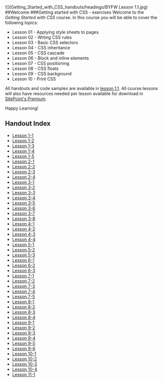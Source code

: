 ![](Getting_Started_with_CSS_handouts/headings/BYFW Lesson 1.1.jpg)
##Welcome
###Getting started with CSS - exercises
Welcome to the *Getting Started with CSS* course. In this course you will be able to cover the following topics:

* Lesson 01 - Applying style sheets to pages
* Lesson 02 - Wrting CSS rules
* Lesson 03 - Basic CSS selectors
* Lesson 04 - CSS inheritance
* Lesson 05 - CSS cascade
* Lesson 06 - Block and inline elements
* Lesson 07 - CSS positioning
* Lesson 08 - CSS floats
* Lesson 09 - CSS background
* Lesson 10 - Print CSS

All handouts and code samples are available in [lesson 1.1](https://github.com/learnable-content/getting-started-with-css/tree/lesson1.1). All course lessons will also have resources needed per lesson available for download in [SitePoint's Premium](https://sitepoint.com/premium/). 

Happy Learning!

## Handout Index

* [Lesson 1-1](Getting_Started_with_CSS_handouts/lesson1-1.md)
* [Lesson 1-2](Getting_Started_with_CSS_handouts/lesson1-2.md)
* [Lesson 1-3](Getting_Started_with_CSS_handouts/lesson1-3.md)
* [Lesson 1-4](Getting_Started_with_CSS_handouts/lesson1-4.md)
* [Lesson 1-5](Getting_Started_with_CSS_handouts/lesson1-5.md)
* [Lesson 2-1](Getting_Started_with_CSS_handouts/lesson2-1.md)
* [Lesson 2-2](Getting_Started_with_CSS_handouts/lesson2-2.md)
* [Lesson 2-3](Getting_Started_with_CSS_handouts/lesson2-3.md)
* [Lesson 2-4](Getting_Started_with_CSS_handouts/lesson2-4.md)
* [Lesson 3-1](Getting_Started_with_CSS_handouts/lesson3-1.md)
* [Lesson 3-2](Getting_Started_with_CSS_handouts/lesson3-2.md)
* [Lesson 3-3](Getting_Started_with_CSS_handouts/lesson3-3.md)
* [Lesson 3-4](Getting_Started_with_CSS_handouts/lesson3-4.md)
* [Lesson 3-5](Getting_Started_with_CSS_handouts/lesson3-5.md)
* [Lesson 3-6](Getting_Started_with_CSS_handouts/lesson3-6.md)
* [Lesson 3-7](Getting_Started_with_CSS_handouts/lesson3-7.md)
* [Lesson 3-8](Getting_Started_with_CSS_handouts/lesson3-8.md)
* [Lesson 4-1](Getting_Started_with_CSS_handouts/lesson4-1.md)
* [Lesson 4-2](Getting_Started_with_CSS_handouts/lesson4-2.md)
* [Lesson 4-3](Getting_Started_with_CSS_handouts/lesson4-3.md)
* [Lesson 4-4](Getting_Started_with_CSS_handouts/lesson4-4.md)
* [Lesson 5-1](Getting_Started_with_CSS_handouts/lesson5-1.md)
* [Lesson 5-2](Getting_Started_with_CSS_handouts/lesson5-2.md)
* [Lesson 5-3](Getting_Started_with_CSS_handouts/lesson5-3.md)
* [Lesson 6-1](Getting_Started_with_CSS_handouts/lesson6-1.md)
* [Lesson 6-2](Getting_Started_with_CSS_handouts/lesson6-2.md)
* [Lesson 6-3](Getting_Started_with_CSS_handouts/lesson6-3.md)
* [Lesson 7-1](Getting_Started_with_CSS_handouts/lesson7-1.md)
* [Lesson 7-2](Getting_Started_with_CSS_handouts/lesson7-2.md)
* [Lesson 7-3](Getting_Started_with_CSS_handouts/lesson7-3.md)
* [Lesson 7-4](Getting_Started_with_CSS_handouts/lesson7-4.md)
* [Lesson 7-5](Getting_Started_with_CSS_handouts/lesson7-5.md)
* [Lesson 8-1](Getting_Started_with_CSS_handouts/lesson8-1.md)
* [Lesson 8-2](Getting_Started_with_CSS_handouts/lesson8-2.md)
* [Lesson 8-3](Getting_Started_with_CSS_handouts/lesson8-3.md)
* [Lesson 8-4](Getting_Started_with_CSS_handouts/lesson8-4.md)
* [Lesson 9-1](Getting_Started_with_CSS_handouts/lesson9-1.md)
* [Lesson 9-2](Getting_Started_with_CSS_handouts/lesson9-2.md)
* [Lesson 9-3](Getting_Started_with_CSS_handouts/lesson9-3.md)
* [Lesson 9-4](Getting_Started_with_CSS_handouts/lesson9-4.md)
* [Lesson 9-5](Getting_Started_with_CSS_handouts/lesson9-5.md)
* [Lesson 9-6](Getting_Started_with_CSS_handouts/lesson9-6.md)
* [Lesson 10-1](Getting_Started_with_CSS_handouts/lesson10-1.md)
* [Lesson 10-2](Getting_Started_with_CSS_handouts/lesson10-2.md)
* [Lesson 10-3](Getting_Started_with_CSS_handouts/lesson10-3.md)
* [Lesson 10-4](Getting_Started_with_CSS_handouts/lesson10-4.md)
* [Lesson 11-1](Getting_Started_with_CSS_handouts/lesson11-1.md)
